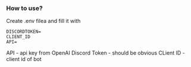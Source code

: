 ### How to use?
Create .env filea and fill it with
```
DISCORDTOKEN=
CLIENT_ID
API=
```
API - api key from OpenAI
Discord Token - should be obvious
CLient ID - client id of bot

